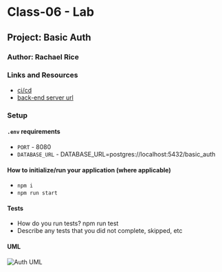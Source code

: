 # Class-06 - Lab

## Project: Basic Auth

### Author: Rachael Rice

### Links and Resources

- [ci/cd](https://github.com/Rachnicrice/basic-auth/actions)
- [back-end server url](https://rl-basic-auth.herokuapp.com/)

### Setup

#### `.env` requirements
- `PORT` - 8080
- `DATABASE_URL` - DATABASE_URL=postgres://localhost:5432/basic_auth

#### How to initialize/run your application (where applicable)

- `npm i`
- `npm run start`

#### Tests

- How do you run tests? npm run test
- Describe any tests that you did not complete, skipped, etc

#### UML

![Auth UML]()
